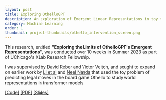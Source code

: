 ```yaml
---
layout: post
title: Exploring OthelloGPT
description: An exploration of Emergent Linear Representations in toy transformer models
category: Machine Learning
order: 1
thumbnail: project-thumbnails/othello_intervention_screen.png
---
```


This research, entitled **"Exploring the Limits of OthelloGPT's Emergent Representations"**, was conducted over 10 weeks in Summer 2023 as part of UChicago's XLab Research Fellowship.

I was supervised by David Reber and Victor Veitch, and sought to expand on earlier work by [Li et al](https://arxiv.org/abs/2210.13382) and [Neel Nanda](https://www.lesswrong.com/posts/nmxzr2zsjNtjaHh7x/actually-othello-gpt-has-a-linear-emergent-world) that used the toy problem of predicting legal moves in the board game Othello to study world representations in transformer models

[\[Code\]](https://github.com/icemoon97/othello_world/tree/master) [\[PDF\]](\assets\files\xlab_final_report.pdf) [\[Slides\]](\assets\files\xlab_final_slides.pdf)